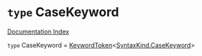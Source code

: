 # `type` CaseKeyword

[Documentation Index](../README.md)

`type` CaseKeyword = [KeywordToken](../interface.KeywordToken/README.md)\<[SyntaxKind.CaseKeyword](../enum.SyntaxKind/README.md#casekeyword--84)>